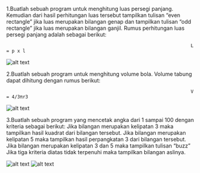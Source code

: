 1.Buatlah sebuah program untuk menghitung luas persegi panjang. Kemudian dari hasil perhitungan luas tersebut tampilkan tulisan “even rectangle” jika luas merupakan bilangan genap dan tampilkan tulisan “odd rectangle” jika luas merupakan bilangan ganjil. Rumus perhitungan luas persegi panjang adalah sebagai berikut:
                                                                        
                                                                        L = p x l

![alt text](https://github.com/abdansyakur14002/DE_Abdan-Syakur/blob/main/04.Basic%20Programming%20With%20Python/Screenshot/prioritas1-no1.jpg?raw=true)

2.Buatlah sebuah program untuk menghitung volume bola. Volume tabung dapat dihitung dengan rumus berikut:

                                                                        V = 4/3πr3

![alt text](https://github.com/abdansyakur14002/DE_Abdan-Syakur/blob/main/04.Basic%20Programming%20With%20Python/Screenshot/prioritas1-no2.jpg?raw=true)

3.Buatlah sebuah program yang mencetak angka dari 1 sampai 100 dengan kriteria sebagai berikut:
    Jika bilangan merupakan kelipatan 3 maka tampilkan hasil kuadrat dari bilangan tersebut.
    Jika bilangan merupakan kelipatan 5 maka tampilkan hasil perpangkatan 3 dari bilangan tersebut.
    Jika bilangan merupakan kelipatan 3 dan 5 maka tampilkan tulisan “buzz”
    Jika tiga kriteria diatas tidak terpenuhi maka tampilkan bilangan aslinya.

![alt text](https://github.com/abdansyakur14002/DE_Abdan-Syakur/blob/main/04.Basic%20Programming%20With%20Python/Screenshot/prioritas1-no3.jpg?raw=true)
![alt text](https://github.com/abdansyakur14002/DE_Abdan-Syakur/blob/main/04.Basic%20Programming%20With%20Python/Screenshot/lanjutan-no3.jpg?raw=true)